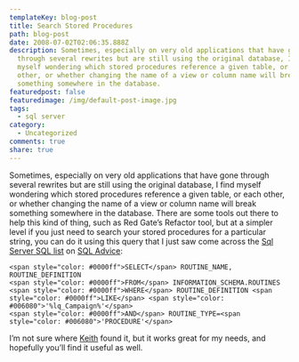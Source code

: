 ```yaml
---
templateKey: blog-post
title: Search Stored Procedures
path: blog-post
date: 2008-07-02T02:06:35.888Z
description: Sometimes, especially on very old applications that have gone
  through several rewrites but are still using the original database, I find
  myself wondering which stored procedures reference a given table, or each
  other, or whether changing the name of a view or column name will break
  something somewhere in the database.
featuredpost: false
featuredimage: /img/default-post-image.jpg
tags:
  - sql server
category:
  - Uncategorized
comments: true
share: true
---
```

<!--StartFragment-->

Sometimes, especially on very old applications that have gone through several rewrites but are still using the original database, I find myself wondering which stored procedures reference a given table, or each other, or whether changing the name of a view or column name will break something somewhere in the database. There are some tools out there to help this kind of thing, such as Red Gate’s Refactor tool, but at a simpler level if you just need to search your stored procedures for a particular string, you can do it using this query that I just saw come across the [Sql Server SQL list](http://sqladvice.com/lists/SignUp/list.aspx?l=197&c=32) on [SQL Advice](http://sqladvice.com/):

<!--EndFragment-->

```
<span style="color: #0000ff">SELECT</span> ROUTINE_NAME, ROUTINE_DEFINITION 
<span style="color: #0000ff">FROM</span> INFORMATION_SCHEMA.ROUTINES 
<span style="color: #0000ff">WHERE</span> ROUTINE_DEFINITION <span style="color: #0000ff">LIKE</span> <span style="color: #006080">'%lq_Campaign%'</span> 
<span style="color: #0000ff">AND</span> ROUTINE_TYPE=<span style="color: #006080">'PROCEDURE'</span>
```

<!--StartFragment-->

I’m not sure where [Keith](http://sqladvice.com/lists/message.aspx?MessageID=233298) found it, but it works great for my needs, and hopefully you’ll find it useful as well.

<!--EndFragment-->